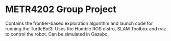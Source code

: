 # METR4202 Group Project

Contains the frontier-based exploration algorithm and launch code for running the TurtleBot3.
Uses the Humble ROS distro, SLAM Toolbox and rviz to control the robot.
Can be simulated in Gazebo.
